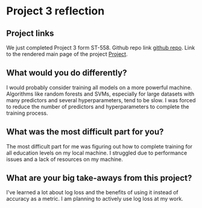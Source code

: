 # Project 3 reflection

## Project links

We just completed Project 3 form ST-558. Github repo link [github repo](https://github.com/npeshekncsu/st558-project-3).
Link to the rendered main page of the project [Project](https://npeshekncsu.github.io/st558-project-3/).

## What would you do differently?

I would probably consider training all models on a more powerful machine. Algorithms like random forests and SVMs, especially for large datasets with many predictors and several hyperparameters, tend to be slow. I was forced to reduce the number of predictors and hyperparameters to complete the training process. 

## What was the most difficult part for you?

The most difficult part for me was figuring out how to complete training for all education levels on my local machine. I struggled due to performance issues and a lack of resources on my machine.

## What are your big take-aways from this project?

I've learned a lot about log loss and the benefits of using it instead of accuracy as a metric. I am planning to actively use log loss at my work.



